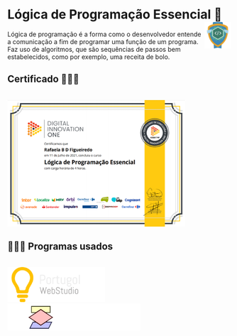 # Lógica de Programação Essencial 🤖 <img src="Imagens/Lógica de Programação Essencial.png" alt="Lógica de Programação Essencial" width="60" align="right">

Lógica de programação é a forma como o desenvolvedor entende a comunicação a fim de programar uma função de um programa. Faz uso de algoritmos, que são sequências de passos bem estabelecidos, como por exemplo, uma receita de bolo.

## Certificado 👩🏻‍🎓
<br>
<img src="Imagens/Cert. Lógica de Programação Essencial.png" alt="Lógica de Programação Essencial Certificado" width="400">
<br>


## 👩🏻‍💻 Programas usados 
<br>
<img src="Imagens/logo_portugol.png" alt="Portugol" width="220">
<img src="Imagens/Flowgorithm_Logo.png" alt="Flowgorithm" width="300">

